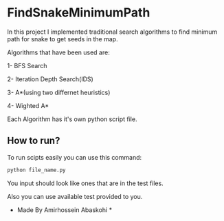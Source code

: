 # FindSnakeMinimumPath
In this project I implemented traditional search algorithms to find minimum path for snake to get seeds in the map.

Algorithms that have been used are:

1- BFS Search

2- Iteration Depth Search(IDS)

3- A*(using two differnet heuristics)

4- Wighted A*

Each Algorithm has it's own python script file.

## How to run?

To run scipts easily you can use this command:

```bash
python file_name.py
```

You input should look like ones that are in the test files.

Also you can use available test provided to you.

* Made By Amirhossein Abaskohi *
